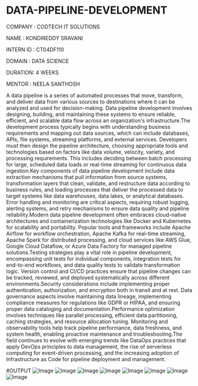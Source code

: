 # DATA-PIPELINE-DEVELOPMENT

COMPANY : CODTECH IT SOLUTIONS

NAME :  KONDIREDDY SRAVANI

INTERN ID : CT04DF110

DOMAIN : DATA SCIENCE

DURATION: 4 WEEKS

MENTOR :  NEELA SANTHOSH 


A data pipeline is a series of automated processes that move, transform, and deliver data from various sources to destinations where it can be analyzed and used for decision-making. Data pipeline development involves designing, building, and maintaining these systems to ensure reliable, efficient, and scalable data flow across an organization's infrastructure.The development process typically begins with understanding business requirements and mapping out data sources, which can include databases, APIs, file systems, streaming platforms, and external services. Developers must then design the pipeline architecture, choosing appropriate tools and technologies based on factors like data volume, velocity, variety, and processing requirements. This includes deciding between batch processing for large, scheduled data loads or real-time streaming for continuous data ingestion.Key components of data pipeline development include data extraction mechanisms that pull information from source systems, transformation layers that clean, validate, and restructure data according to business rules, and loading processes that deliver the processed data to target systems like data warehouses, data lakes, or analytical databases. Error handling and monitoring are critical aspects, requiring robust logging, alerting systems, and retry mechanisms to ensure data quality and pipeline reliability.Modern data pipeline development often embraces cloud-native architectures and containerization technologies like Docker and Kubernetes for scalability and portability. Popular tools and frameworks include Apache Airflow for workflow orchestration, Apache Kafka for real-time streaming, Apache Spark for distributed processing, and cloud services like AWS Glue, Google Cloud Dataflow, or Azure Data Factory for managed pipeline solutions.Testing strategies play a vital role in pipeline development, encompassing unit tests for individual components, integration tests for end-to-end workflows, and data quality tests to validate transformation logic. Version control and CI/CD practices ensure that pipeline changes can be tracked, reviewed, and deployed systematically across different environments.Security considerations include implementing proper authentication, authorization, and encryption both in transit and at rest. Data governance aspects involve maintaining data lineage, implementing compliance measures for regulations like GDPR or HIPAA, and ensuring proper data cataloging and documentation.Performance optimization involves techniques like parallel processing, efficient data partitioning, caching strategies, and resource allocation tuning. Monitoring and observability tools help track pipeline performance, data freshness, and system health, enabling proactive maintenance and troubleshooting.The field continues to evolve with emerging trends like DataOps practices that apply DevOps principles to data management, the rise of serverless computing for event-driven processing, and the increasing adoption of Infrastructure as Code for pipeline deployment and management.

#OUTPUT
![Image](https://github.com/user-attachments/assets/5d8574a4-58e6-4e91-8aac-106b1338512c)
![Image](https://github.com/user-attachments/assets/91959f8b-508d-457f-a464-4a3d34c3c472)
![Image](https://github.com/user-attachments/assets/589ac7dd-7a71-49c0-b191-5dab03cd7e43)
![Image](https://github.com/user-attachments/assets/f4f0130a-5433-45f2-8341-dd6055bd5046)
![Image](https://github.com/user-attachments/assets/99a6c4ca-fd57-4c8d-b33b-39d41b2b0310)
![Image](https://github.com/user-attachments/assets/8777de8c-6cba-4153-9a47-e6932d338351)
![Image](https://github.com/user-attachments/assets/db84a4ef-9a1d-47e5-b2b6-1346df8e44a1)
![Image](https://github.com/user-attachments/assets/395ad9ce-2f3c-4209-805d-fe28391fea17)
